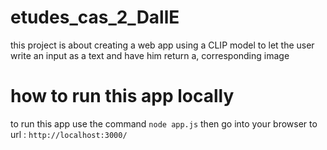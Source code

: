 # etudes_cas_2_DallE
this project is about creating a web app using a CLIP model to let the user write an input as a text and have him return a, corresponding image

# how to run this app locally 
to run this app use the command `node app.js` then go into your browser to url : `http://localhost:3000/`